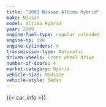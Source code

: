 ```yaml
---
title: "2009 Nissan Altima Hybrid"
make: Nissan
model: Altima Hybrid
year: 2009
engine-fuel-type: regular unleaded
engine-hp: 198
engine-cylinders: 4
transmission-type: Automatic
driven-wheels: Front wheel drive
number-of-doors: 4
market-category: Hybrid
vehicle-size: Midsize
vehicle-style: Sedan
---
```


{{< car_info >}}
